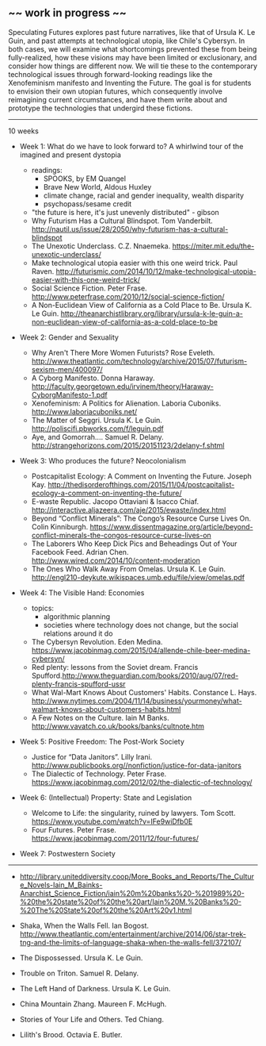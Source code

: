 ~~ work in progress ~~
---

Speculating Futures explores past future narratives, like that of Ursula K. Le Guin, and past attempts at technological utopia, like Chile's Cybersyn. In both cases, we will examine what shortcomings prevented these from being fully-realized, how these visions may have been limited or exclusionary, and consider how things are different now. We will tie these to the contemporary technological issues through forward-looking readings like the Xenofeminism manifesto and Inventing the Future. The goal is for students to envision their own utopian futures, which consequently involve reimagining current circumstances, and have them write about and prototype the technologies that undergird these fictions.

---

10 weeks

- Week 1: What do we have to look forward to? A whirlwind tour of the imagined and present dystopia
    - readings:
        - SPOOKS, by EM Quangel
        - Brave New World, Aldous Huxley
        - climate change, racial and gender inequality, wealth disparity
        - psychopass/sesame credit
    - "the future is here, it's just unevenly distributed" - gibson
    - Why Futurism Has a Cultural Blindspot. Tom Vanderbilt. <http://nautil.us/issue/28/2050/why-futurism-has-a-cultural-blindspot>
    - The Unexotic Underclass. C.Z. Nnaemeka. <https://miter.mit.edu/the-unexotic-underclass/>
    - Make technological utopia easier with this one weird trick. Paul Raven. <http://futurismic.com/2014/10/12/make-technological-utopia-easier-with-this-one-weird-trick/>
    - Social Science Fiction. Peter Frase. <http://www.peterfrase.com/2010/12/social-science-fiction/>
    - A Non-Euclidean View of California as a Cold Place to Be. Ursula K. Le Guin. <http://theanarchistlibrary.org/library/ursula-k-le-guin-a-non-euclidean-view-of-california-as-a-cold-place-to-be>

- Week 2: Gender and Sexuality
    - Why Aren't There More Women Futurists? Rose Eveleth. <http://www.theatlantic.com/technology/archive/2015/07/futurism-sexism-men/400097/>
    - A Cyborg Manifesto. Donna Haraway. <http://faculty.georgetown.edu/irvinem/theory/Haraway-CyborgManifesto-1.pdf>
    - Xenofeminism: A Politics for Alienation. Laboria Cuboniks. <http://www.laboriacuboniks.net/>
    - The Matter of Seggri. Ursula K. Le Guin. <http://poliscifi.pbworks.com/f/leguin.pdf>
    - Aye, and Gomorrah.... Samuel R. Delany. <http://strangehorizons.com/2015/20151123/2delany-f.shtml>

- Week 3: Who produces the future? Neocolonialism
    - Postcapitalist Ecology: A Comment on Inventing the Future. Joseph Kay. <http://thedisorderofthings.com/2015/11/04/postcapitalist-ecology-a-comment-on-inventing-the-future/>
    - E-waste Republic. Jacopo Ottaviani & Isacco Chiaf. <http://interactive.aljazeera.com/aje/2015/ewaste/index.html>
    - Beyond “Conflict Minerals”: The Congo’s Resource Curse Lives On. Colin Kinniburgh. <https://www.dissentmagazine.org/article/beyond-conflict-minerals-the-congos-resource-curse-lives-on>
    - The Laborers Who Keep Dick Pics and Beheadings Out of Your Facebook Feed. Adrian Chen. <http://www.wired.com/2014/10/content-moderation>
    - The Ones Who Walk Away From Omelas. Ursula K. Le Guin. <http://engl210-deykute.wikispaces.umb.edu/file/view/omelas.pdf>

- Week 4: The Visible Hand: Economies
    - topics:
        - algorithmic planning
        - societies where technology does not change, but the social relations around it do
    - The Cybersyn Revolution. Eden Medina. <https://www.jacobinmag.com/2015/04/allende-chile-beer-medina-cybersyn/>
    - Red plenty: lessons from the Soviet dream. Francis Spufford.<http://www.theguardian.com/books/2010/aug/07/red-plenty-francis-spufford-ussr>
    - What Wal-Mart Knows About Customers' Habits. Constance L. Hays. <http://www.nytimes.com/2004/11/14/business/yourmoney/what-walmart-knows-about-customers-habits.html>
    - A Few Notes on the Culture. Iain M Banks. <http://www.vavatch.co.uk/books/banks/cultnote.htm>

- Week 5: Positive Freedom: The Post-Work Society
    - Justice for “Data Janitors”. Lilly Irani. <http://www.publicbooks.org//nonfiction/justice-for-data-janitors>
    - The Dialectic of Technology. Peter Frase. <https://www.jacobinmag.com/2012/02/the-dialectic-of-technology/>

- Week 6: (Intellectual) Property: State and Legislation
    - Welcome to Life: the singularity, ruined by lawyers. Tom Scott. <https://www.youtube.com/watch?v=IFe9wiDfb0E>
    - Four Futures. Peter Frase. <https://www.jacobinmag.com/2011/12/four-futures/>

- Week 7: Postwestern Society


---

- <http://library.uniteddiversity.coop/More_Books_and_Reports/The_Culture_Novels-Iain_M_Bainks-Anarchist_Science_Fiction/iain%20m%20banks%20-%201989%20-%20the%20state%20of%20the%20art/Iain%20M.%20Banks%20-%20The%20State%20of%20the%20Art%20v1.html>
- Shaka, When the Walls Fell. Ian Bogost. <http://www.theatlantic.com/entertainment/archive/2014/06/star-trek-tng-and-the-limits-of-language-shaka-when-the-walls-fell/372107/>
- The Dispossessed. Ursula K. Le Guin.

- Trouble on Triton. Samuel R. Delany.
- The Left Hand of Darkness. Ursula K. Le Guin.
- China Mountain Zhang. Maureen F. McHugh.
- Stories of Your Life and Others. Ted Chiang.
- Lilith's Brood. Octavia E. Butler.